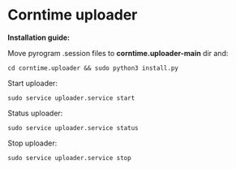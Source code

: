# Corntime uploader


**Installation guide:**

Move pyrogram .session files to **corntime.uploader-main** dir and:

```
cd corntime.uploader && sudo python3 install.py
```

Start uploader:

```
sudo service uploader.service start
```

Status uploader:
```
sudo service uploader.service status
```


Stop uploader:
```
sudo service uploader.service stop
```


